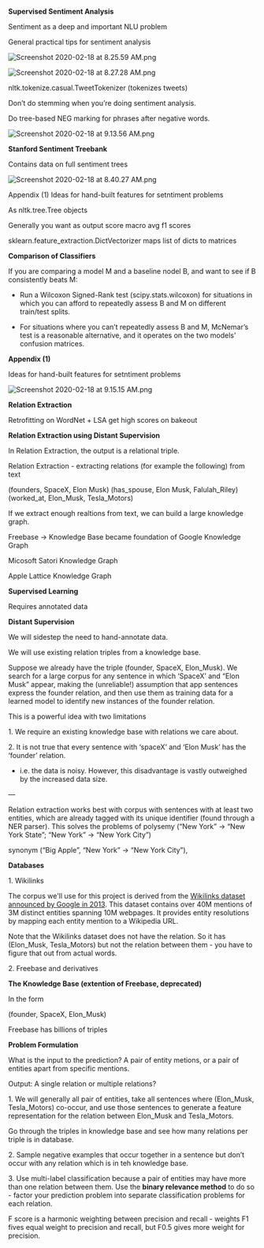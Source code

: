 **Supervised Sentiment Analysis**

Sentiment as a deep and important NLU problem

General practical tips for sentiment analysis

![Screenshot 2020-02-18 at 8.25.59 AM.png](/assets/blog_resources/2BDC8A54AA9253270BF7F36924AB135B.png)

![Screenshot 2020-02-18 at 8.27.28 AM.png](/assets/blog_resources/588018C8B4345FDC8BA5F945765FF2F7.png)

nltk.tokenize.casual.TweetTokenizer (tokenizes tweets)

Don’t do stemming when you’re doing sentiment analysis. 

Do tree-based NEG marking for phrases after negative words.

![Screenshot 2020-02-18 at 9.13.56 AM.png](/assets/blog_resources/9BB6ADEA576B57640EABEDC942656608.png)

**Stanford Sentiment Treebank**

Contains data on full sentiment trees

![Screenshot 2020-02-18 at 8.40.27 AM.png](/assets/blog_resources/C7255A1D71256F577CFDD377C2E2539C.png)

Appendix (1) Ideas for hand-built features for setntiment problems

As nltk.tree.Tree objects

Generally you want as output score macro avg f1 scores

sklearn.feature\_extraction.DictVectorizer maps list of dicts to matrices

**Comparison of Classifiers**

If you are comparing a model M and a baseline nodel B, and want to see if B consistently beats M:

 - Run a Wilcoxon Signed-Rank test (scipy.stats.wilcoxon) for situations in which you can afford to repeatedly assess B and M on different train/test splits.

 - For situations where you can’t repeatedly assess B and M, McNemar’s test is a reasonable alternative, and it operates on the two models’ confusion matrices.

**Appendix (1)**

Ideas for hand-built features for setntiment problems

![Screenshot 2020-02-18 at 9.15.15 AM.png](/assets/blog_resources/8681C4AA8F62E664EEDDD8C3DAF0A5FB.png)

**Relation Extraction**

Retrofitting on WordNet + LSA get high scores on bakeout

**Relation Extraction using Distant Supervision**

In Relation Extraction, the output is a relational triple.

Relation Extraction - extracting relations (for example the following) from text

(founders, SpaceX, Elon Musk)
(has_spouse, Elon Musk, Falulah_Riley)
(worked_at, Elon_Musk, Tesla_Motors)

If we extract enough realtions from text, we can build a large knowledge graph.

Freebase -\> Knowledge Base became foundation of Google Knowledge Graph

Micosoft Satori Knowledge Graph

Apple Lattice Knowledge Graph

**Supervised Learning**

Requires annotated data

**Distant Supervision**

We will sidestep the need to hand-annotate data.

We will use existing relation triples from a knowledge base.

Suppose we already have the triple (founder, SpaceX, Elon\_Musk). We search for a large corpus for any sentence in which ‘SpaceX’ and “Elon Musk” appear, making the (unreliable!) assumption that app sentences express the founder relation, and then use them as training data for a learned model to identify new instances of the founder relation.

This is a powerful idea with two limitations

1\. We require an existing knowledge base with relations we care about.

2\. It is not true that every sentence with ‘spaceX’ and ‘Elon Musk’ has the ‘founder’ relation. 

 - i.e. the data is noisy. However, this disadvantage is vastly outweighed by the increased data size.

—

Relation extraction works best with corpus with sentences with at least two entities, which are already tagged with its unique identifier (found through a NER parser). This solves the problems of polysemy (“New York” -\> “New York State”; “New York” -\> “New York City”)

synonym (“Big Apple”, “New York” -\> “New York City”), 

**Databases**

1\. Wikilinks

The corpus we'll use for this project is derived from the [Wikilinks dataset](https://code.google.com/archive/p/wiki-links/) [announced by Google in 2013](https://research.googleblog.com/2013/03/learning-from-big-data-40-million.html). This dataset contains over 40M mentions of 3M distinct entities spanning 10M webpages. It provides entity resolutions by mapping each entity mention to a Wikipedia URL.

Note that the Wikilinks dataset does not have the relation. So it has (Elon\_Musk, Tesla\_Motors) but not the relation between them - you have to figure that out from actual words.

2\. Freebase and derivatives

**The Knowledge Base (extention of Freebase, deprecated)**

In the form

(founder, SpaceX, Elon\_Musk)

Freebase has billions of triples

**Problem Formulation**

What is the input to the prediction? A pair of entity metions, or a pair of entities apart from specific mentions.

Output: A single relation or multiple relations?

1\. We will generally all pair of entities, take all sentences where (Elon\_Musk, Tesla\_Motors) co-occur, and use those sentences to generate a feature representation for the relation between Elon\_Musk and Tesla\_Motors. 

Go through the triples in knowledge base and see how many relations per triple is in database.

2\. Sample negative examples that occur together in a sentence but don’t occur with any relation which is in teh knowledge base.

3\. Use multi-label classification because a pair of entities may have more than one relation between them. Use the **binary relevance method** to do so - factor your prediction problem into separate classification problems for each relation.

F score is a harmonic weighting between precision and recall - weights F1 fives equal weight to precision and recall, but F0.5 gives more weight for precision.